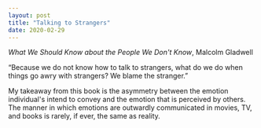```yaml
---
layout: post
title: "Talking to Strangers"
date: 2020-02-29
---
```


*What We Should Know about the People We Don't Know*, Malcolm Gladwell

“Because we do not know how to talk to strangers, what do we do when things go awry with strangers? We blame the stranger.”

My takeaway from this book is the asymmetry between the emotion individual's intend to convey and the emotion that is perceived by others. The manner in which emotions are outwardly communicated in movies, TV, and books is rarely, if ever, the same as reality.